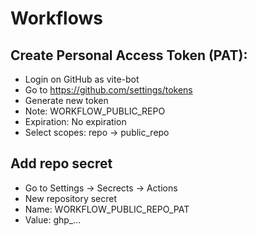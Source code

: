 # Workflows

## Create Personal Access Token (PAT):

- Login on GitHub as vite-bot
- Go to https://github.com/settings/tokens
- Generate new token
- Note: WORKFLOW_PUBLIC_REPO
- Expiration: No expiration
- Select scopes: repo -> public_repo

## Add repo secret

- Go to Settings -> Secrects -> Actions
- New repository secret
- Name: WORKFLOW_PUBLIC_REPO_PAT
- Value: ghp_...
